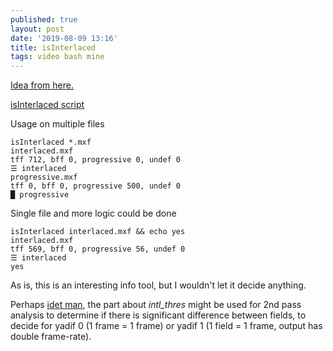 ```yaml
---
published: true
layout: post
date: '2019-08-09 13:16'
title: isInterlaced
tags: video bash mine
---
```

[Idea from here.](http://www.aktau.be/2013/09/22/detecting-interlaced-video-with-ffmpeg/)

[isInterlaced script](https://raw.githubusercontent.com/brontosaurusrex/stretchbang/master/bin/isInterlaced)

Usage on multiple files

    isInterlaced *.mxf                   
    interlaced.mxf
    tff 712, bff 0, progressive 0, undef 0
    ☰ interlaced
    progressive.mxf
    tff 0, bff 0, progressive 500, undef 0
    █ progressive

Single file and more logic could be done

    isInterlaced interlaced.mxf && echo yes
    interlaced.mxf
    tff 569, bff 0, progressive 56, undef 0
    ☰ interlaced
    yes
    
As is, this is an interesting info tool, but I wouldn't let it decide anything.

Perhaps [idet man](https://ffmpeg.org/ffmpeg-filters.html#idet), the part about *intl_thres* might be used for 2nd pass analysis to determine if there is significant difference between fields, to decide for yadif 0 (1 frame = 1 frame) or yadif 1 (1 field = 1 frame, output has double frame-rate).
